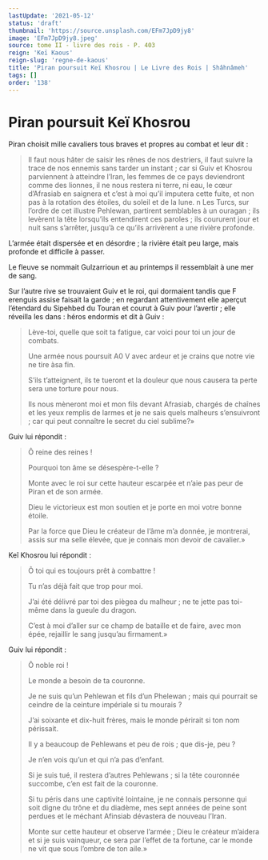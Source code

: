 ```yaml
---
lastUpdate: '2021-05-12'
status: 'draft'
thumbnail: 'https://source.unsplash.com/EFm7JpD9jy8'
image: 'EFm7JpD9jy8.jpeg'
source: tome II - livre des rois - P. 403
reign: 'Keï Kaous'
reign-slug: 'regne-de-kaous'
title: 'Piran poursuit Keï Khosrou | Le Livre des Rois | Shâhnâmeh'
tags: []
order: '138'
---
```


# Piran poursuit Keï Khosrou

Piran choisit mille cavaliers tous braves et propres au combat et leur dit :

> Il faut nous hâter de saisir les rênes de nos destriers, il faut suivre la trace de nos ennemis sans tarder un instant ; car si Guiv et Khosrou parviennent à atteindre l’Iran, les femmes de ce pays deviendront comme des lionnes, il ne nous restera ni terre, ni eau, le cœur d’Afrasiab en saignera et c’est à moi qu’il imputera cette fuite, et non pas à la rotation des étoiles, du soleil et de la lune. n Les Turcs, sur l’ordre de cet illustre Pehlewan, partirent semblables à un ouragan ; ils levèrent la tête lorsqu’ils entendirent ces paroles ; ils coururent jour et nuit sans s’arrêter, jusqu’à ce qu’ils arrivèrent a une rivière profonde.

L’armée était dispersée et en désordre ; la rivière était peu large, mais profonde et difficile à passer.

Le fleuve se nommait Gulzarrioun et au printemps il ressemblait à une mer de sang.

Sur l’autre rive se trouvaient Guiv et le roi, qui dormaient tandis que F erenguis assise faisait la garde ; en regardant attentivement elle aperçut l’étendard du Sipehbed du Touran et courut à Guiv pour l’avertir ; elle réveilla les dans : héros endormis et dit à Guiv :

> Lève-toi, quelle que soit ta fatigue, car voici pour toi un jour de combats.
>
> Une armée nous poursuit A0
V avec ardeur et je crains que notre vie ne tire àsa fin.
>
> S’ils t’atteignent, ils te tueront et la douleur que nous causera ta perte sera une torture pour nous.
>
> Ils nous mèneront moi et mon fils devant Afrasiab, chargés de chaînes et les yeux remplis de larmes et je ne sais quels malheurs s’ensuivront ; car qui peut connaître le secret du ciel sublime?»

Guiv lui répondit :

> Ô reine des reines !
>
> Pourquoi ton âme se désespère-t-elle ?
>
> Monte avec le roi sur cette hauteur escarpée et n’aie pas peur de Piran et de son armée.
>
> Dieu le victorieux est mon soutien et je porte en moi votre bonne étoile.
>
> Par la force que Dieu le créateur de l’âme m’a donnée, je montrerai, assis sur ma selle élevée, que je connais mon devoir de cavalier.»

Keî Khosrou lui répondit :

> Ô toi qui es toujours prêt à combattre !
>
> Tu n’as déjà fait que trop pour moi.
>
> J’ai été délivré par toi des piègea du malheur ; ne te jette pas toi-même dans la gueule du dragon.
>
> C’est à moi d’aller sur ce champ de bataille et de faire, avec mon épée, rejaillir le sang jusqu’au firmament.»

Guiv lui répondit :

> Ô noble roi !
>
> Le monde a besoin de ta couronne.
>
> Je ne suis qu’un Pehlewan et fils d’un Phelewan ; mais qui pourrait se ceindre de la ceinture impériale si tu mourais ?
>
> J’ai soixante et dix-huit frères, mais le monde périrait si ton nom périssait.
>
> Il y a beaucoup de Pehlewans et peu de rois ; que dis-je, peu ?
>
> Je n’en vois qu’un et qui n’a pas d’enfant.
>
> Si je suis tué, il restera d’autres Pehlewans ; si la tête couronnée succombe, c’en est fait de la couronne.
>
> Si tu péris dans une captivité lointaine, je ne connais personne qui soit digne du trône et du diadème, mes sept années de peine sont perdues et le méchant Afinsiab dévastera de nouveau l’Iran.
>
> Monte sur cette hauteur et observe l’armée ; Dieu le créateur m’aidera et si je suis vainqueur, ce sera par l’effet de ta fortune, car le monde ne vit que sous l’ombre de ton aile.»
